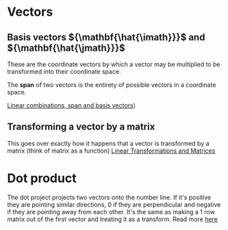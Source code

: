 # Vectors

## Basis vectors ${\mathbf{\hat{\imath}}}$ and ${\mathbf{\hat{\jmath}}}$ 
These are the coordinate vectors by which a vector may be multiplied to be transformed into their coordinate space. 

The **span** of two vectors is the entirety of possible vectors in a coordinate space. 

[Linear combinations, span and basis vectors](../Essence_of_linear_algebra/002_Linear_combinations_span_and_basis_vectors))

## Transforming a vector by a matrix
This goes over exactly how it happens that a vector is transformed by a matrix (think of matrix as a function) [Linear Transformations and Matrices](../Essence_of_linear_algebra/003_Linear_transformations_and_matrices)

# Dot product
The dot project projects two vectors onto the number line. If it's positive they are pointing similar directions, 0 if they are perpendicular and negative if they are pointing away from each other. It's the same as making a 1 row matrix out of the first vector and treating it as a transform. Read more [here](../Essence_of_linear_algebra/009_Dot_products_and_duality)

